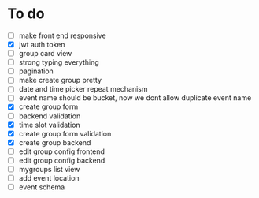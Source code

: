 # To do
- [ ] make front end responsive
- [x] jwt auth token
- [ ] group card view
- [ ] strong typing everything
- [ ] pagination
- [ ] make create group pretty
- [ ] date and time picker repeat mechanism
- [ ] event name should be bucket, now we dont allow duplicate event name
- [x] create group form
- [ ] backend validation
- [x] time slot validation
- [x] create group form validation
- [x] create group backend
- [ ] edit group config frontend
- [ ] edit group config backend
- [ ] mygroups list view
- [ ] add event location
- [ ] event schema